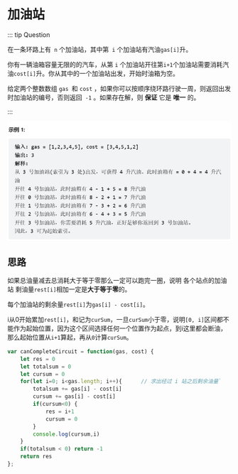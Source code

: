 # 加油站

::: tip Question

在一条环路上有` n` 个加油站，其中第` i` 个加油站有汽油` gas[i] `升。

你有一辆油箱容量无限的的汽车，从第 `i` 个加油站开往第` i+1 `个加油站需要消耗汽油` cost[i] `升。你从其中的一个加油站出发，开始时油箱为空。

给定两个整数数组 `gas `和 `cost` ，如果你可以按顺序绕环路行驶一周，则返回出发时加油站的编号，否则返回` -1` 。如果存在解，则 **保证** 它是 **唯一** 的。

:::

<img src="/images/image-20230618085641379.png" alt="image-20230618085641379" style="zoom:67%;" />

## 思路

如果总油量减去总消耗大于等于零那么一定可以跑完一圈，说明 各个站点的加油站 剩油量`rest[i]`相加一定是**大于等于零**的。

每个加油站的剩余量`rest[i]`为`gas[i] - cost[i]`。

i从0开始累加`rest[i]`，和记为`curSum`，一旦`curSum`小于零，说明`[0, i]`区间都不能作为起始位置，因为这个区间选择任何一个位置作为起点，到i这里都会断油，那么起始位置从`i+1`算起，再从`0`计算`curSum`。

```js
var canCompleteCircuit = function(gas, cost) {
    let res = 0
    let totalsum = 0
    let cursum = 0
    for(let i=0; i<gas.length; i++){      // 求出经过 i 站之后剩余油量`
        totalsum += gas[i] - cost[i]
        cursum += gas[i] - cost[i]
        if(cursum<0) {
            res = i+1
            cursum = 0
        }  
        console.log(cursum,i)
    }
    if(totalsum < 0) return -1
    return res
};
```

